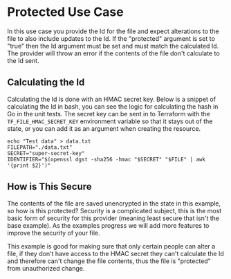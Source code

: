 # Protected Use Case

In this use case you provide the Id for the file and expect alterations to the file to also include updates to the Id. 
If the "protected" argument is set to "true" then the Id argument must be set and must match the calculated Id.
The provider will throw an error if the contents of the file don't calculate to the Id sent.

## Calculating the Id

Calculating the Id is done with an HMAC secret key.
Below is a snippet of calculating the Id in bash, you can see the logic for calculating the hash in Go in the unit tests.
The secret key can be sent in to Terraform with the `TF_FILE_HMAC_SECRET_KEY` environment variable so that it stays out of the state,
or you can add it as an argument when creating the resource. 
```
echo "Test data" > data.txt
FILEPATH="./data.txt"
SECRET="super-secret-key"
IDENTIFIER="$(openssl dgst -sha256 -hmac "$SECRET" "$FILE" | awk '{print $2}')"
```

## How is This Secure

The contents of the file are saved unencrypted in the state in this example, so how is this protected?
Security is a complicated subject, this is the most basic form of security for this provider (meaning least secure that isn't the base example).
As the examples progress we will add more features to improve the security of your file.

This example is good for making sure that only certain people can alter a file,
if they don't have access to the HMAC secret they can't calculate the Id and therefore can't change the file contents,
thus the file is "protected" from unauthorized change.
